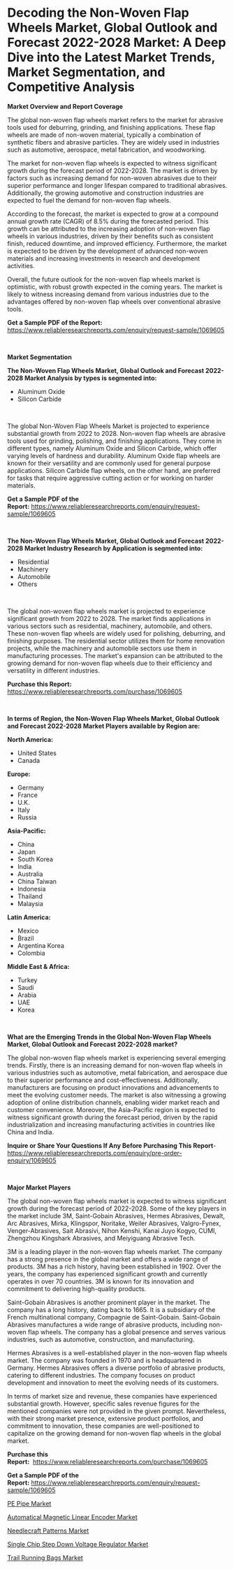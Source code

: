<p><h1>Decoding the Non-Woven Flap Wheels Market, Global Outlook and Forecast 2022-2028 Market: A Deep Dive into the Latest Market Trends, Market Segmentation, and Competitive Analysis</h1></p><p><strong>Market Overview and Report Coverage</strong></p>
<p><p>The global non-woven flap wheels market refers to the market for abrasive tools used for deburring, grinding, and finishing applications. These flap wheels are made of non-woven material, typically a combination of synthetic fibers and abrasive particles. They are widely used in industries such as automotive, aerospace, metal fabrication, and woodworking.</p><p>The market for non-woven flap wheels is expected to witness significant growth during the forecast period of 2022-2028. The market is driven by factors such as increasing demand for non-woven abrasives due to their superior performance and longer lifespan compared to traditional abrasives. Additionally, the growing automotive and construction industries are expected to fuel the demand for non-woven flap wheels.</p><p>According to the forecast, the market is expected to grow at a compound annual growth rate (CAGR) of 8.5% during the forecasted period. This growth can be attributed to the increasing adoption of non-woven flap wheels in various industries, driven by their benefits such as consistent finish, reduced downtime, and improved efficiency. Furthermore, the market is expected to be driven by the development of advanced non-woven materials and increasing investments in research and development activities.</p><p>Overall, the future outlook for the non-woven flap wheels market is optimistic, with robust growth expected in the coming years. The market is likely to witness increasing demand from various industries due to the advantages offered by non-woven flap wheels over conventional abrasive tools.</p></p>
<p><strong>Get a Sample PDF of the Report:</strong> <a href="https://www.reliableresearchreports.com/enquiry/request-sample/1069605">https://www.reliableresearchreports.com/enquiry/request-sample/1069605</a></p>
<p>&nbsp;</p>
<p><strong>Market Segmentation</strong></p>
<p><strong>The Non-Woven Flap Wheels Market, Global Outlook and Forecast 2022-2028 Market Analysis by types is segmented into:</strong></p>
<p><ul><li>Aluminum Oxide</li><li>Silicon Carbide</li></ul></p>
<p>&nbsp;</p>
<p><p>The global Non-Woven Flap Wheels Market is projected to experience substantial growth from 2022 to 2028. Non-woven flap wheels are abrasive tools used for grinding, polishing, and finishing applications. They come in different types, namely Aluminum Oxide and Silicon Carbide, which offer varying levels of hardness and durability. Aluminum Oxide flap wheels are known for their versatility and are commonly used for general purpose applications. Silicon Carbide flap wheels, on the other hand, are preferred for tasks that require aggressive cutting action or for working on harder materials.</p></p>
<p><strong>Get a Sample PDF of the Report:</strong>&nbsp;<a href="https://www.reliableresearchreports.com/enquiry/request-sample/1069605">https://www.reliableresearchreports.com/enquiry/request-sample/1069605</a></p>
<p>&nbsp;</p>
<p><strong>The Non-Woven Flap Wheels Market, Global Outlook and Forecast 2022-2028 Market Industry Research by Application is segmented into:</strong></p>
<p><ul><li>Residential</li><li>Machinery</li><li>Automobile</li><li>Others</li></ul></p>
<p>&nbsp;</p>
<p><p>The global non-woven flap wheels market is projected to experience significant growth from 2022 to 2028. The market finds applications in various sectors such as residential, machinery, automobile, and others. These non-woven flap wheels are widely used for polishing, deburring, and finishing purposes. The residential sector utilizes them for home renovation projects, while the machinery and automobile sectors use them in manufacturing processes. The market's expansion can be attributed to the growing demand for non-woven flap wheels due to their efficiency and versatility in different industries.</p></p>
<p><strong>Purchase this Report:</strong>&nbsp; <a href="https://www.reliableresearchreports.com/purchase/1069605">https://www.reliableresearchreports.com/purchase/1069605</a></p>
<p>&nbsp;</p>
<p><strong>In terms of Region, the Non-Woven Flap Wheels Market, Global Outlook and Forecast 2022-2028 Market Players available by Region are:</strong></p>
<p>
    <p> <strong> North America: </strong>
        <ul>
            <li>United States</li>
            <li>Canada</li>
        </ul>
        </p> 
    <p> <strong> Europe: </strong>
        <ul>
            <li>Germany</li>
            <li>France</li>
            <li>U.K.</li>
            <li>Italy</li>
            <li>Russia</li>
        </ul>
        </p> 
    <p> <strong> Asia-Pacific: </strong>
        <ul>
            <li>China</li>
            <li>Japan</li>
            <li>South Korea</li>
            <li>India</li>
            <li>Australia</li>
            <li>China Taiwan</li>
            <li>Indonesia</li>
            <li>Thailand</li>
            <li>Malaysia</li>
        </ul>
        </p> 
    <p> <strong> Latin America: </strong>
        <ul>
            <li>Mexico</li>
            <li>Brazil</li>
            <li>Argentina Korea</li>
            <li>Colombia</li>
        </ul>
        </p> 
    <p> <strong> Middle East & Africa: </strong>
        <ul>
            <li>Turkey</li>
            <li>Saudi</li>
            <li>Arabia</li>
            <li>UAE</li>
            <li>Korea</li>
        </ul>
    </p>
    </p>
<p>&nbsp;</p>
<p><strong>What are the Emerging Trends in the Global Non-Woven Flap Wheels Market, Global Outlook and Forecast 2022-2028 market?</strong></p>
<p><p>The global non-woven flap wheels market is experiencing several emerging trends. Firstly, there is an increasing demand for non-woven flap wheels in various industries such as automotive, metal fabrication, and aerospace due to their superior performance and cost-effectiveness. Additionally, manufacturers are focusing on product innovations and advancements to meet the evolving customer needs. The market is also witnessing a growing adoption of online distribution channels, enabling wider market reach and customer convenience. Moreover, the Asia-Pacific region is expected to witness significant growth during the forecast period, driven by the rapid industrialization and increasing manufacturing activities in countries like China and India.</p></p>
<p><strong>Inquire or Share Your Questions If Any Before Purchasing This Report</strong>- <a href="https://www.reliableresearchreports.com/enquiry/pre-order-enquiry/1069605">https://www.reliableresearchreports.com/enquiry/pre-order-enquiry/1069605</a></p>
<p>&nbsp;</p>
<p><strong>Major Market Players</strong></p>
<p><p>The global non-woven flap wheels market is expected to witness significant growth during the forecast period of 2022-2028. Some of the key players in the market include 3M, Saint-Gobain Abrasives, Hermes Abrasives, Dewalt, Arc Abrasives, Mirka, Klingspor, Noritake, Weiler Abrasives, Valgro-Fynex, Venger-Abrasives, Sait Abrasivi, Nihon Kenshi, Kanai Juyo Kogyo, CUMI, Zhengzhou Kingshark Abrasives, and Meiyiguang Abrasive Tech.</p><p>3M is a leading player in the non-woven flap wheels market. The company has a strong presence in the global market and offers a wide range of products. 3M has a rich history, having been established in 1902. Over the years, the company has experienced significant growth and currently operates in over 70 countries. 3M is known for its innovation and commitment to delivering high-quality products.</p><p>Saint-Gobain Abrasives is another prominent player in the market. The company has a long history, dating back to 1665. It is a subsidiary of the French multinational company, Compagnie de Saint-Gobain. Saint-Gobain Abrasives manufactures a wide range of abrasive products, including non-woven flap wheels. The company has a global presence and serves various industries, such as automotive, construction, and manufacturing.</p><p>Hermes Abrasives is a well-established player in the non-woven flap wheels market. The company was founded in 1970 and is headquartered in Germany. Hermes Abrasives offers a diverse portfolio of abrasive products, catering to different industries. The company focuses on product development and innovation to meet the evolving needs of its customers.</p><p>In terms of market size and revenue, these companies have experienced substantial growth. However, specific sales revenue figures for the mentioned companies were not provided in the given prompt. Nevertheless, with their strong market presence, extensive product portfolios, and commitment to innovation, these companies are well-positioned to capitalize on the growing demand for non-woven flap wheels in the global market.</p></p>
<p><strong>Purchase this Report:</strong>&nbsp;&nbsp;<a href="https://www.reliableresearchreports.com/purchase/1069605">https://www.reliableresearchreports.com/purchase/1069605</a></p>
<p></p>
<p><strong>Get a Sample PDF of the Report:</strong>&nbsp;<a href="https://www.reliableresearchreports.com/enquiry/request-sample/1069605">https://www.reliableresearchreports.com/enquiry/request-sample/1069605</a></p>
<p><p><a href="https://medium.com/@albertakoss2023/pe-pipe-market-size-growth-forecast-2023-2030-7ea5fa42dd3c">PE Pipe Market</a></p><p><a href="https://www.reportprime.com/automatical-magnetic-linear-encoder-r4142">Automatical Magnetic Linear Encoder Market</a></p><p><a href="https://www.linkedin.com/pulse/needlecraft-patterns-market-size-share-amp-trends-analysis-dlmre/">Needlecraft Patterns Market</a></p><p><a href="https://www.reportprime.com/single-chip-step-down-voltage-regulator-r4141">Single Chip Step Down Voltage Regulator Market</a></p><p><a href="https://www.linkedin.com/pulse/trail-running-bags-market-research-report-provides-thorough-4zgge/">Trail Running Bags Market</a></p></p>